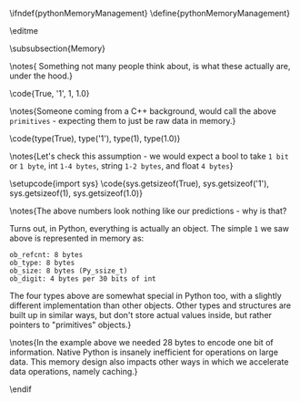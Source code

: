 \ifndef{pythonMemoryManagement}
\define{pythonMemoryManagement}

\editme

\subsubsection{Memory}

\notes{
Something not many people think about, is what these actually are, under the hood.}

\code{True, '1', 1, 1.0}

\notes{Someone coming from a C++ background, would call the above `primitives` - expecting them to just be raw data in memory.}

\code{type(True), type('1'), type(1), type(1.0)}

\notes{Let's check this assumption - we would expect a bool to take `1 bit` or `1 byte`, int `1-4 bytes`, string `1-2 bytes`, and float `4 bytes`}

\setupcode{import sys}
\code{sys.getsizeof(True), sys.getsizeof('1'), sys.getsizeof(1), sys.getsizeof(1.0)}

\notes{The above numbers look nothing like our predictions - why is that?

Turns out, in Python, everything is actually an object. The simple `1` we saw above is represented in memory as:

```
ob_refcnt: 8 bytes
ob_type: 8 bytes
ob_size: 8 bytes (Py_ssize_t)
ob_digit: 4 bytes per 30 bits of int
```

The four types above are somewhat special in Python too, with a slightly different implementation than other objects. Other types and structures are built up in similar ways, but don't store actual values inside, but rather pointers to "primitives" objects.}

\notes{In the example above we needed 28 bytes to encode one bit of information. Native Python is insanely inefficient for operations on large data. This memory design also impacts other ways in which we accelerate data operations, namely caching.}

\endif
